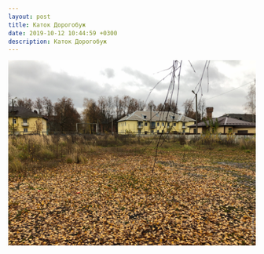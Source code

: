 ```yaml
---
layout: post
title: Каток Дорогобуж
date: 2019-10-12 10:44:59 +0300
description: Каток Дорогобуж
---
```


<img src="/assets/images/2019/10/2019-10-12_10-44-59_IMG_2349_web.jpg" class="img-fluid mx-auto d-block" alt="Каток Дорогобуж" />
